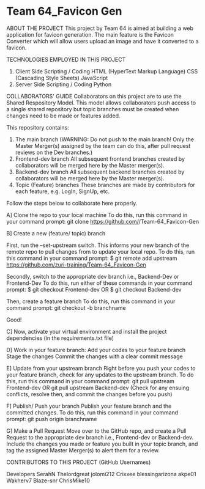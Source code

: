 # Team 64_Favicon Gen
ABOUT THE PROJECT
This project by Team 64 is aimed at building a web application for favicon generation.
The main feature is the Favicon Converter which will allow users upload an image and have it converted to a favicon. 

TECHNOLOGIES EMPLOYED IN THIS PROJECT
1) Client Side Scripting / Coding
      HTML (HyperText Markup Language)
      CSS (Cascading Style Sheets)
      JavaScript
2) Server Side Scripting / Coding
      Python

COLLABORATORS' GUIDE
Collaborators on this project are to use the Shared Respository Model. This model allows collaborators push access to a single shared repository but topic branches must be created when changes need to be made or features added.

This repository contains:
1) The main branch
(WARNING: Do not push to the main branch! Only the Master Merger(s) assigned by the team can do this, after pull request reviews on the Dev branches.)
2) Frontend-dev branch
All subsequent frontend branches created by collaborators will be merged here by the Master merger(s).
3) Backend-dev branch
All subsequent backend branches created by collaborators will be merged here by the Master merger(s).
4) Topic (Feature) branches
These branches are made by contributors for each feature, e.g. LogIn, SignUp, etc. 

Follow the steps below to collaborate here properly.

A] Clone the repo to your local machine
To do this, run this command in your command prompt:
git clone https://github.com/<your-github-username>/Team-64_Favicon-Gen

B] Create a new (feature/ topic) branch

First, run the –set-upstream switch. This informs your new branch of the remote repo to pull changes from to update your local repo.
To do this, run this command in your command prompt:
$ git remote add upstream https://github.com/zuri-training/Team-64_Favicon-Gen

Secondly, switch to the appropriate dev branch i.e., Backend-Dev or Frontend-Dev
To do this, run either of these commands in your command prompt:
$ git checkout Frontend-dev
OR
$ git checkout Backend-dev

Then, create a feature branch
To do this, run this command in your command prompt:
git checkout -b branchname

Good!

C] Now, activate your virtual environment and install the project dependencies (in the requirements.txt file)

D] Work in your feature branch:
Add your codes to your feature branch
Stage the changes
Commit the changes with a clear commit message

E] Update from your upstream branch
Right before you push your codes to your feature branch, check for any updates to the upstream branch. 
To do this, run this command in your command prompt:
git pull upstream Frontend-dev
OR
git pull upstream Backend-dev
(Check for any ensuing conflicts, resolve then, and commit the changes before you push)

F] Publish/ Push your branch
Publish your feature branch and the committed changes.
To do this, run this command in your command prompt:
git push origin branchname

G] Make a Pull Request
Move over to the GitHub repo, and create a Pull Request to the appropriate dev branch i.e., Frontend-dev or Backend-dev. Include the changes you made or feature you built in your topic branch, and tag the assigned Master Merger(s) to alert them for a review.

CONTRIBUTORS TO THIS PROJECT
(GitHub Usernames)

Developers
SerahN 
Thelordgreat
jolomi212
Crixxee
blessingarizona
akpe01
Wakherv7
Blaze-snr
ChrisMike10

<!-- Product Designers (These collaborators can not push codes to the repo)
Bola001
Trippyog44
midealamutu
mamoblack
softlife12
AmakaSilas
vanessa27-tech
Prospernias
Bamidele-Aminat
Designbybecca
Rerealonge
Kobimdi
Guzi-goz
Udokaineh -->